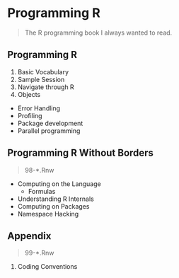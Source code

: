 # Programming R

> The R programming book I always wanted to read.


## Programming R
   1. Basic Vocabulary
   1. Sample Session
   1. Navigate through R
   1. Objects

   - Error Handling
   - Profiling
   - Package development
   - Parallel programming


## Programming R Without Borders
   > 98-*.Rnw
   - Computing on the Language
     - Formulas
   - Understanding R Internals
   - Computing on Packages
   - Namespace Hacking


## Appendix
   > 99-*.Rnw
   1. Coding Conventions


